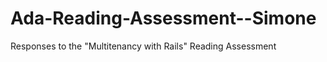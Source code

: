 Ada-Reading-Assessment--Simone
==============================

Responses to the "Multitenancy with Rails" Reading Assessment
